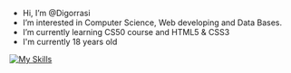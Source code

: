 - Hi, I’m @Digorrasi
- I’m interested in Computer Science, Web developing and Data Bases.
- I’m currently learning CS50 course and HTML5 & CSS3
- I'm currently 18 years old

[![My Skills](https://skillicons.dev/icons?i=js,html,css)](https://skillicons.dev)
<!---
Digorrasi/Digorrasi is a ✨ special ✨ repository because its `README.md` (this file) appears on your GitHub profile.
You can click the Preview link to take a look at your changes.
--->
